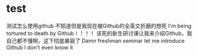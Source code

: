 # test
测试怎么使用github
不知道但是我现在被Github的全英文折磨的想死
I'm being tortured to death by Github！！！！
该死的新生研讨课让我来介绍Github，我自己都不懂啊，这下彻底暴毙了
Damn freshman seminar let me introduce Github I don't even know it
